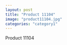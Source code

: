 ```yaml
---
layout: post
title: "Product 11104"
image: "product11104.jpg"
categories: "category1"
---
```

Product 11104
